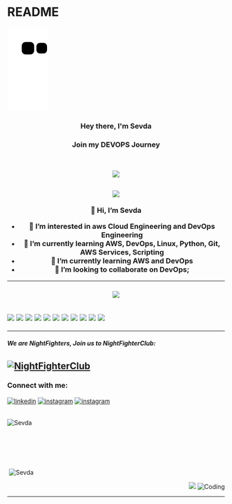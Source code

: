# README
![snake svg](https://github.com/qbsevda/qbsevda/blob/output/github-contribution-grid-snake.svg)
<h3 align="center">Hey there, I'm Sevda
<h3 align="center">Join my DEVOPS Journey
 <h1 align="center"> <img src="https://worklogichr.com/sites/default/files/styles/blog_760x442/public/teamworkteamw.jpg?itok=iQ5Gv2wX" width="500">

 

<h3 align="center"> <img src="https://herochampion.files.wordpress.com/2011/06/about-me.jpg" width="150">

👋 Hi, I’m Sevda

- 👀 I’m interested in aws Cloud Engineering and DevOps Engineering
- 🌱 I’m currently learning AWS, DevOps, Linux, Python, Git, AWS Services, Scripting 
- 👀 I’m currently learning AWS and DevOps 
- 💞️ I’m looking to collaborate on DevOps;
----------------
<h3 align="center"> <img src="https://c.smartrecruiters.com/sr-careersite-image-prod/5956178ce4b0de95ab88a530/d1988637-8b3e-41f9-83d6-fb7293570ad1?r=s3" width="300">
  
<img src="https://logos-world.net/wp-content/uploads/2021/08/Amazon-Web-Services-AWS-Emblem.png" width="10%"> <img src="https://cdn.wmaraci.com/nedir/Microsoft-Azure.png" width="10%"> <img src="https://1000logos.net/wp-content/uploads/2020/05/Logo-Google-Cloud.jpg" width="10%"> <img src="https://upload.wikimedia.org/wikipedia/commons/thumb/f/f8/Python_logo_and_wordmark.svg/2560px-Python_logo_and_wordmark.svg.png" width="15%"> <img src="https://seeklogo.com/images/M/MySQL-logo-F6FF285A58-seeklogo.com.png" width="12%"> <img src="https://seeklogo.com/images/D/docker-logo-6D6F987702-seeklogo.com.png" width="9%"> <img src="https://www.stratoscale.com/wp-content/uploads/2019/04/Kubernetes-logo.png" width="7%"> <img src="https://www.vectorlogo.zone/logos/jenkins/jenkins-ar21.svg" width="12%"> <img src="https://marka-logo.com/wp-content/uploads/2020/09/Linux-Logo.png" width="10%"> <img src="https://user-images.githubusercontent.com/96360040/159221208-f9c213c8-748d-4645-858c-b804d6765548.png" width="8%"> <img src="https://user-images.githubusercontent.com/96360040/159221969-61cb0de5-d8f3-44f7-ac94-40d0dcfab30c.png" width="12%">
----------------
----------------
<h5 align="left">We are NightFighters, Join us to NightFighterClub:</h5>
<p align="left"> 

  [<img align="center" src="https://media-exp1.licdn.com/dms/image/C5622AQGblApAyEwcyA/feedshare-shrink_800/0/1647354255932?e=1650499200&v=beta&t=7RLhpZIaintkKenpSjICLidCMHR5yNvTtRU4K7RGucI" color="white" alt="NightFighterClub" height="140" width="200" />](https://www.linkedin.com/groups/14059731/) 
---------------
 <h3 align="left">Connect with me:</h3>
<p align="left"> 
 
  [<img align="center" src="https://upload.wikimedia.org/wikipedia/commons/thumb/c/ca/LinkedIn_logo_initials.png/600px-LinkedIn_logo_initials.png" color="white" alt="linkedin" height="30" width="40" />](https://www.linkedin.com/in/sevda-kayalar-b539b7221/)
 [<img align="center" src="https://upload.wikimedia.org/wikipedia/commons/thumb/5/58/Instagram-Icon.png/600px-Instagram-Icon.png?20190314235631" background-color="white" alt="instagram" height="30" width="40" />](https://www.instagram.com/sevdanj/)
 [<img align="center" src="https://upload.wikimedia.org/wikipedia/commons/thumb/7/7e/Gmail_icon_%282020%29.svg/512px-Gmail_icon_%282020%29.svg.png?20201210105308" background-color="white" alt="instagram" height="30" width="40" />](mailto:sevdanj@gmail.com)
<br><br>
<p><img  align="center" src="https://github-readme-stats.vercel.app/api/top-langs/?username=qbsevda&langs_count=10&theme=cobalt&layout=compact" alt="Sevda" /></p>
<br><br>
<br><br>
<p>&nbsp;<img align="center" src="https://github-readme-stats.vercel.app/api?username=qbsevda&show_icons=true&theme=cobalt" alt="Sevda" /></p>
 
  
[ <p align="right"> ![](https://img.shields.io/badge/dynamic/json?color=000000&label=GitHub&query=%24.data.totalSubs&suffix=%20followers&url=https%3A%2F%2Fapi.spencerwoo.com%2Fsubstats%2F%3Fsource%3Dgithub%26queryKey%3Dqbsevda)](https://github.com/qbsevda) <img alt="Coding" width="90" height="19" src="https://komarev.com/ghpvc/?username=qbsevda&label=Profile%20views&color=129e00&style=plastic" alt="Sevda" /> </p> 
<hr> 
 <!---
qbsevda/qbsevda is a ✨ special ✨ repository because its `README.md` (this file) appears on your GitHub profile.
You can click the Preview link to take a look at your changes.
--->
